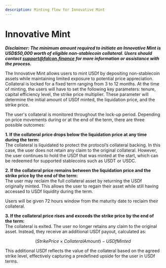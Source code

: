 ```yaml
---
description: Minting flow for Innovative Mint
---
```


# Innovative Mint

_**Disclaimer: The minimum amount required to initiate an Innovative Mint is USD$50,000 worth of eligible non-stablecoin collateral. Users should contact support@falcon.finance for more information or assistance with the process.**_

The Innovative Mint allows users to mint USDf by depositing non-stablecoin assets while maintaining limited exposure to potential price appreciation. Collateral is locked for a fixed term ranging from 3 to 12 months. At the time of minting, the users will have to set the following key parameters: tenure, capital efficiency level, the strike price multiplier. These parameter will determine the initial amount of USDf minted, the liquidation price, and the strike price.

The user's collateral is monitored throughout the lock-up period. Depending on price movements during or at the end of the term, there are three possible outcomes:

**1. If the collateral price drops below the liquidation price at any time during the term:**\
The collateral is liquidated to protect the protocol’s collateral backing. In this case, the user does not retain any claim to the original collateral. However, the user continues to hold the USDf that was minted at the start, which can be redeemed for supported stablecoins such as USDT or USDC.

**2. If the collateral price remains between the liquidation price and the strike price by the end of the term:**\
The user may reclaim the full collateral asset by returning the USDf originally minted. This allows the user to regain their asset while still having accessed to USDf liquidity during the term.

Users will be given 72 hours window from the maturity date to reclaim their collateral.&#x20;

**3. If the collateral price rises and exceeds the strike price by the end of the term:**\
The collateral is exited. The user no longer retains any claim to the original asset. Instead, they receive an additional USDf payout, calculated as:&#x20;

$$
(Strike Price × Collateral Amount) − USDf Minted
$$

This additional USDf reflects the value of the collateral based on the agreed strike level, effectively capturing a predefined upside for the user in USDf terms.

